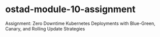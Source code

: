 # ostad-module-10-assignment
Assignment: Zero Downtime Kubernetes Deployments with Blue-Green, Canary, and Rolling Update Strategies
